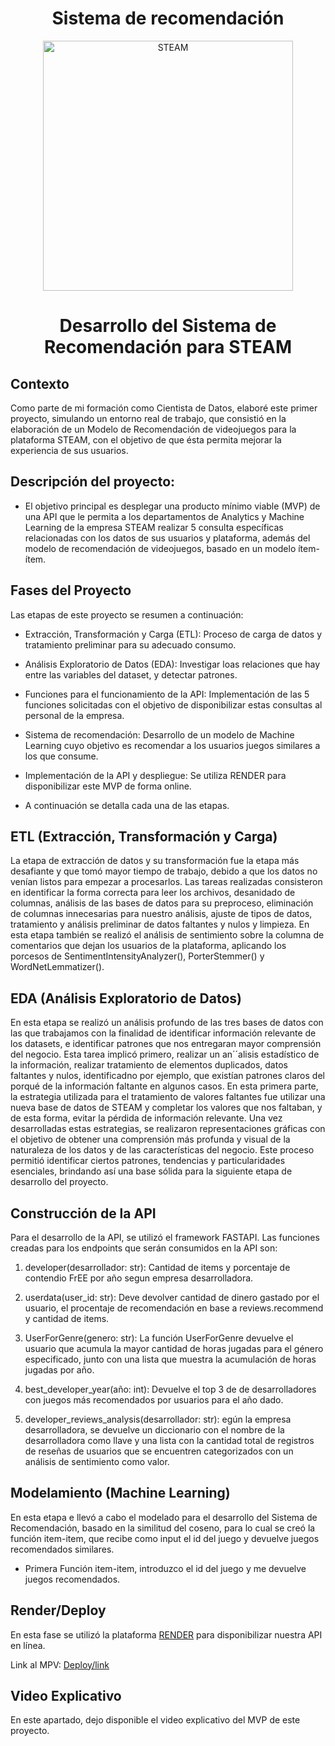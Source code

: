 <h1 align="center"> Sistema de recomendación </h1>


<p align="center">
  <img src="./imagen/2. Datasets/Logo.png" alt="STEAM" width="400">
</p>


<h1 align="center"> Desarrollo del Sistema de Recomendación para STEAM </h1>

## Contexto

Como parte de mi formación como Cientista de Datos, elaboré este primer proyecto, simulando un entorno real de trabajo, que consistió en la elaboración de un Modelo de Recomendación de videojuegos para la plataforma STEAM, con el objetivo de que ésta permita mejorar la experiencia de sus usuarios.

## Descripción del proyecto:

- El objetivo principal es desplegar una producto mínimo viable (MVP) de una API que le permita a los departamentos de Analytics y Machine Learning de la empresa STEAM realizar 5 consulta específicas relacionadas con los datos de sus usuarios y plataforma, además del modelo de recomendación de videojuegos, basado en un modelo ítem-ítem.


## Fases del Proyecto

Las etapas de este proyecto se resumen a continuación: 

- Extracción, Transformación y Carga (ETL): Proceso de carga de datos y tratamiento preliminar para su adecuado consumo. 

- Análisis Exploratorio de Datos (EDA): Investigar loas relaciones que hay entre las variables del dataset, y detectar patrones. 

- Funciones para el funcionamiento de la API: Implementación de las 5 funciones solicitadas con el objetivo de disponibilizar estas consultas al personal de la empresa.

- Sistema de recomendación: Desarrollo de un modelo de Machine Learning cuyo objetivo es recomendar a los usuarios juegos similares a los que consume.

- Implementación de la API y despliegue: Se utiliza RENDER para disponibilizar este MVP de forma online.

- A continuación se detalla cada una de las etapas.

## ETL (Extracción, Transformación y Carga)

La etapa de extracción de datos y su transformación fue la etapa más desafiante y que tomó mayor tiempo de trabajo, debido a que los datos no venían listos para empezar a procesarlos. Las tareas realizadas consisteron en identificar la forma correcta para leer los archivos, desanidado de columnas, análisis de las bases de datos para su preproceso, eliminación de columnas innecesarias para nuestro análisis, ajuste de tipos de datos, tratamiento y análisis preliminar de datos faltantes y nulos y limpieza. En esta etapa también se realizó el análisis de sentimiento sobre la columna de comentarios que dejan los usuarios de la plataforma, aplicando los porcesos de  SentimentIntensityAnalyzer(), PorterStemmer() y  WordNetLemmatizer().  


## EDA (Análisis Exploratorio de Datos)
En esta etapa se realizó un análisis profundo de las tres bases de datos con las que trabajamos con la finalidad de identificar información relevante de los datasets, e identificar patrones que nos entregaran mayor comprensión del negocio. Esta tarea implicó primero, realizar un an´´alisis estadístico de la información, realizar tratamiento de elementos duplicados, datos faltantes y nulos, identificadno por ejemplo, que existían patrones claros del porqué de la información faltante en algunos casos. En esta primera parte, la estrategia utilizada para el tratamiento de valores faltantes fue utilizar una nueva base de datos de STEAM y completar los valores que nos faltaban, y de esta forma, evitar la pérdida de información relevante. Una vez desarrolladas estas estrategias, se realizaron representaciones gráficas con el objetivo de obtener una comprensión más profunda y visual de la naturaleza de los datos y de las características del negocio. Este proceso permitió identificar ciertos patrones, tendencias y particularidades esenciales, brindando así una base sólida para la siguiente etapa de desarrollo del proyecto.


## Construcción de la API

Para el desarrollo de la API, se utilizó el framework FASTAPI. Las funciones creadas para los endpoints que serán consumidos en la API son:

1. developer(desarrollador: str): Cantidad de items y porcentaje de contendio FrEE por año segun empresa desarrolladora.

2. userdata(user_id: str): Deve devolver cantidad de dinero gastado  por el usuario, el procentaje de recomendación en base a reviews.recommend y cantidad de items.

3. UserForGenre(genero: str): La función UserForGenre devuelve el usuario que acumula la mayor cantidad de horas jugadas para el género especificado, junto con una lista que muestra la acumulación de horas jugadas por año.

4. best_developer_year(año: int): Devuelve el top 3 de de desarrolladores con juegos más recomendados por usuarios para el año dado.

5. developer_reviews_analysis(desarrollador: str): egún la empresa desarrolladora, se devuelve un diccionario con el nombre de la desarrolladora como llave y una lista con la cantidad total 
    de registros de reseñas de usuarios que se encuentren categorizados con un análisis de sentimiento como valor. 

## Modelamiento (Machine Learning)

En esta etapa e llevó a cabo el modelado para el desarrollo del Sistema de Recomendación, basado en la similitud del coseno, para lo cual se creó la función item-item, que recibe como input el id del juego y devuelve juegos recomendados similares.
- Primera Función item-item, introduzco el id del juego y me devuelve juegos recomendados.


## Render/Deploy

En esta fase se utilizó la plataforma [RENDER](https://www.render.com) para disponibilizar nuestra API en línea.

Link al MPV:  [Deploy/link](https://deploy-9w66.onrender.com)


## Video Explicativo

En este apartado, dejo disponible el video explicativo del MVP de este proyecto.

